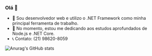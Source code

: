 ### Olá 👋

- 🔭 Sou desenvolvedor web e utilizo o .NET Framework como minha principal ferramenta de trabalho.
- 🌱 No momento, estou me dedicando aos estudos aprofundados de Node.js e .NET Core.
- 📞 Contato: (21) 98620-8059


![Anurag's GitHub stats](https://github-readme-stats.vercel.app/api?username=jacksontrr&theme=dark&show_icons=true)
